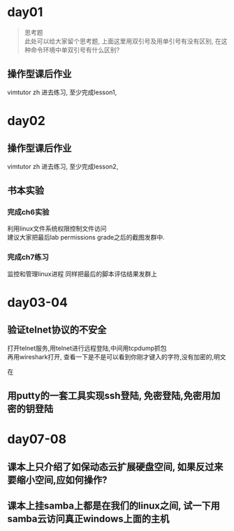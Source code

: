 # day01
> 思考题<br>
此处可以给大家留个思考题, 上面这里用双引号及用单引号有没有区别, 在这种命令环境中单双引号有什么区别?

## 操作型课后作业
vimtutor zh
进去练习, 至少完成lesson1,

# day02

## 操作型课后作业

vimtutor zh
进去练习, 至少完成lesson2,

## 书本实验

### 完成ch6实验

利用linux文件系统权限控制文件访问 <br>
建议大家把最后lab permissions grade之后的截图发群中.

### 完成ch7练习
监控和管理linux进程
同样把最后的脚本评估结果发群上


# day03-04

## 验证telnet协议的不安全
打开telnet服务,用telnet进行远程登陆,中间用tcpdump抓包<br>
再用wireshark打开, 查看一下是不是可以看到你刚才键入的字符,没有加密的,明文<br>

在
## 用putty的一套工具实现ssh登陆, 免密登陆,免密用加密的钥登陆


# day07-08
## 课本上只介绍了如保动态云扩展硬盘空间, 如果反过来要缩小空间,应如何操作?
## 课本上挂samba上都是在我们的linux之间, 试一下用samba云访问真正windows上面的主机